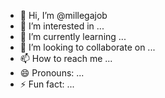 - 👋 Hi, I’m @millegajob
- 👀 I’m interested in ...
- 🌱 I’m currently learning ...
- 💞️ I’m looking to collaborate on ...
- 📫 How to reach me ...
- 😄 Pronouns: ...
- ⚡ Fun fact: ...

<!---
millegajob/millegajob is a ✨ special ✨ repository because its `README.md` (this file) appears on your GitHub profile.
You can click the Preview link to take a look at your changes.
--->
